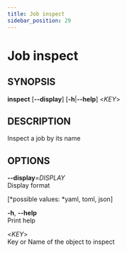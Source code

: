 ```yaml
---
title: Job inspect
sidebar_position: 29
---
```


# Job inspect

## SYNOPSIS

**inspect** \[**--display**\] \[**-h**\|**--help**\] \<*KEY*\>

## DESCRIPTION

Inspect a job by its name

## OPTIONS

**--display**=*DISPLAY*  
Display format  

  
\[*possible values: *yaml, toml, json\]

**-h**, **--help**  
Print help

\<*KEY*\>  
Key or Name of the object to inspect
